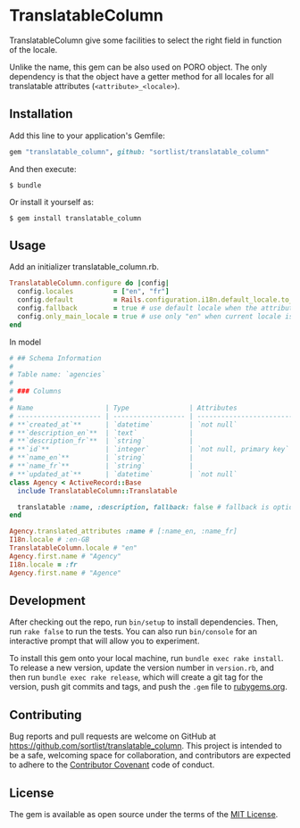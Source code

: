 # TranslatableColumn

TranslatableColumn give some facilities to select the right field in function of the locale.

Unlike the name, this gem can be also used on PORO object.
The only dependency is that the object have a getter method for all locales for all translatable attributes (`<attribute>_<locale>`).

## Installation

Add this line to your application's Gemfile:

```ruby
gem "translatable_column", github: "sortlist/translatable_column"
```

And then execute:

    $ bundle

Or install it yourself as:

    $ gem install translatable_column

## Usage

Add an initializer translatable_column.rb.

```ruby
TranslatableColumn.configure do |config|
  config.locales          = ["en", "fr"]
  config.default          = Rails.configuration.i18n.default_locale.to_s # locale to use when current locale is not present in config.locales
  config.fallback         = true # use default locale when the attribute is not present in current locale
  config.only_main_locale = true # use only "en" when current locale is "en-GB"
end
```

In model

```ruby
# ## Schema Information
#
# Table name: `agencies`
#
# ### Columns
#
# Name                  | Type               | Attributes
# --------------------- | ------------------ | ---------------------------
# **`created_at`**      | `datetime`         | `not null`
# **`description_en`**  | `text`             |
# **`description_fr`**  | `string`           |
# **`id`**              | `integer`          | `not null, primary key`
# **`name_en`**         | `string`           |
# **`name_fr`**         | `string`           |
# **`updated_at`**      | `datetime`         | `not null`
class Agency < ActiveRecord::Base
  include TranslatableColumn::Translatable

  translatable :name, :description, fallback: false # fallback is optional
end

Agency.translated_attributes :name # [:name_en, :name_fr]
I18n.locale # :en-GB
TranslatableColumn.locale # "en"
Agency.first.name # "Agency"
I18n.locale = :fr
Agency.first.name # "Agence"
```

## Development

After checking out the repo, run `bin/setup` to install dependencies. Then, run `rake false` to run the tests. You can also run `bin/console` for an interactive prompt that will allow you to experiment.

To install this gem onto your local machine, run `bundle exec rake install`. To release a new version, update the version number in `version.rb`, and then run `bundle exec rake release`, which will create a git tag for the version, push git commits and tags, and push the `.gem` file to [rubygems.org](https://rubygems.org).

## Contributing

Bug reports and pull requests are welcome on GitHub at https://github.com/sortlist/translatable_column. This project is intended to be a safe, welcoming space for collaboration, and contributors are expected to adhere to the [Contributor Covenant](contributor-covenant.org) code of conduct.


## License

The gem is available as open source under the terms of the [MIT License](http://opensource.org/licenses/MIT).
